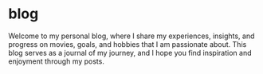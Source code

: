 # blog

Welcome to my personal blog, where I share my experiences, insights, and progress on movies, goals, and hobbies that I am passionate about. This blog serves as a journal of my journey, and I hope you find inspiration and enjoyment through my posts.
